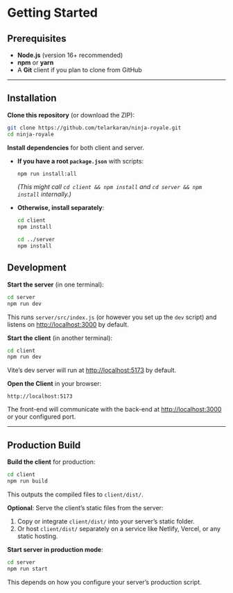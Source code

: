 # Getting Started

## Prerequisites

- **Node.js** (version 16+ recommended)
- **npm** or **yarn**
- A **Git** client if you plan to clone from GitHub

---

## Installation

**Clone this repository** (or download the ZIP):

```bash
git clone https://github.com/telarkaran/ninja-royale.git
cd ninja-royale
```

**Install dependencies** for both client and server.

- **If you have a root `package.json`** with scripts:

  ```bash
  npm run install:all
  ```

  _(This might call `cd client && npm install` and `cd server && npm install` internally.)_

- **Otherwise, install separately**:

  ```bash
  cd client
  npm install

  cd ../server
  npm install
  ```

## Development

**Start the server** (in one terminal):

```bash
cd server
npm run dev
```

This runs `server/src/index.js` (or however you set up the `dev` script) and listens on [http://localhost:3000](http://localhost:3000) by default.

**Start the client** (in another terminal):

```bash
cd client
npm run dev
```

Vite’s dev server will run at [http://localhost:5173](http://localhost:5173) by default.

**Open the Client** in your browser:

```
http://localhost:5173
```

The front-end will communicate with the back-end at [http://localhost:3000](http://localhost:3000) or your configured port.

---

## Production Build

**Build the client** for production:

```bash
cd client
npm run build
```

This outputs the compiled files to `client/dist/`.

**Optional**: Serve the client’s static files from the server:

1. Copy or integrate `client/dist/` into your server’s static folder.
2. Or host `client/dist/` separately on a service like Netlify, Vercel, or any static hosting.

**Start server in production mode**:

```bash
cd server
npm run start
```

This depends on how you configure your server’s production script.
